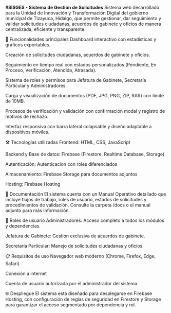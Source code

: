 **#SISGES - Sistema de Gestión de Solicitudes**
Sistema web desarrollado para la Unidad de Innovación y Transformación Digital del gobierno municipal de Tizayuca, Hidalgo, que permite gestionar, dar seguimiento y validar solicitudes ciudadanas, acuerdos de gabinete y oficios de manera centralizada, eficiente y transparente.

🚀 Funcionalidades principales
Dashboard interactivo con estadísticas y gráficos exportables.

Creación de solicitudes ciudadanas, acuerdos de gabinete y oficios.

Seguimiento en tiempo real con estados personalizados (Pendiente, En Proceso, Verificación, Atendida, Atrasada).

Sistema de roles y permisos para Jefatura de Gabinete, Secretaría Particular y Administradores.

Carga y visualización de documentos (PDF, JPG, PNG, ZIP, RAR) con límite de 10MB.

Procesos de verificación y validación con confirmación modal y registro de motivos de rechazo.

Interfaz responsiva con barra lateral colapsable y diseño adaptable a dispositivos móviles.

🛠️ Tecnologías utilizadas
Frontend: HTML, CSS, JavaScript

Backend y Base de datos: Firebase (Firestore, Realtime Database, Storage)

Autenticación: Autenticacion con roles diferenciados

Almacenamiento: Firebase Storage para documentos adjuntos

Hosting: Firebase Hosting

📄 Documentación
El sistema cuenta con un Manual Operativo detallado que incluye flujos de trabajo, roles de usuario, estados de solicitudes y procedimientos de validación. Consulte la carpeta /docs o el manual adjunto para más información.

🔐 Roles de usuario
Administradores: Acceso completo a todos los módulos y dependencias.

Jefatura de Gabinete: Gestión exclusiva de acuerdos de gabinete.

Secretaría Particular: Manejo de solicitudes ciudadanas y oficios.

📋 Requisitos de uso
Navegador web moderno (Chrome, Firefox, Edge, Safari)

Conexión a internet

Cuenta de usuario autorizada por el administrador del sistema

🌐 Despliegue
El sistema está diseñado para desplegarse en Firebase Hosting, con configuración de reglas de seguridad en Firestore y Storage para garantizar el acceso segmentado por dependencia y rol.
